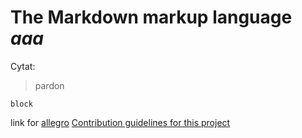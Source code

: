 # **The Markdown markup language _aaa_**
Cytat:
> pardon
```
block
```
link for [allegro](www.allegro.pl)
[Contribution guidelines for this project](docs/CONTRIBUTING.md)

